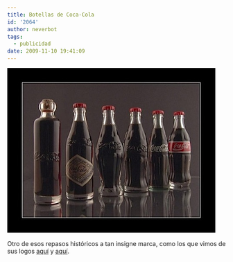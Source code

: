 ```yaml
---
title: Botellas de Coca-Cola
id: '2064'
author: neverbot
tags:
  - publicidad
date: 2009-11-10 19:41:09
---
```


![200911101939.jpg](./botellas-de-coca-cola/200911101939.jpg)

Otro de esos repasos históricos a tan insigne marca, como los que vimos de sus logos [aquí](https://neverbot.com/coca-cola-vs-pepsi/) y [aquí](https://neverbot.com/internet/coca-cola-vs-pepsi-ii/).